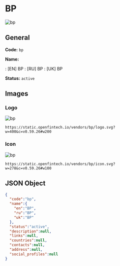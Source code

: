
# BP 
![bp](https://static.openfintech.io/vendors/bp/logo.svg?w=400&c=v0.59.26#w200)  

## General 
 
**Code:** `bp` 
 
**Name:** 
 
:	[EN] BP 
:	[RU] BP 
:	[UK] BP 
 
**Status:** `active` 
 

## Images 

### Logo 
 
![bp](https://static.openfintech.io/vendors/bp/logo.svg?w=400&c=v0.59.26#w200)  

```
https://static.openfintech.io/vendors/bp/logo.svg?w=400&c=v0.59.26#w200
```  

### Icon 
 
![bp](https://static.openfintech.io/vendors/bp/icon.svg?w=278&c=v0.59.26#w100)  

```
https://static.openfintech.io/vendors/bp/icon.svg?w=278&c=v0.59.26#w100
```  

## JSON Object 

```json
{
  "code":"bp",
  "name":{
    "en":"BP",
    "ru":"BP",
    "uk":"BP"
  },
  "status":"active",
  "description":null,
  "links":null,
  "countries":null,
  "contacts":null,
  "address":null,
  "social_profiles":null
}
```  
